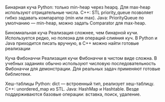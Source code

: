 Бинарная куча
Python: только min-heap через heapq. Для max-heap используют отрицательные числа.
C++: STL priority_queue позволяет гибко задавать компаратор (min или max).
Java: PriorityQueue по умолчанию — min-heap, можно задать Comparator для max-heap.

Биномиальная куча
Реализация сложнее, чем бинарной кучи.
Используется редко, но полезна для операций слияния куч.
В Python и Java приходится писать вручную, в C++ можно найти готовые реализации

Куча Фибоначчи
Реализация кучи Фибоначчи в чистом виде сложна.
В учебных заданиях обычно используют числовую последовательность Фибоначчи для демонстрации.
Для реальных задач применяют готовые библиотеки.

Хеш-таблицы
Python: dict — встроенный тип, реализует хеш-таблицу.
C++: unordered_map из STL.
Java: HashMap и Hashtable.
Везде поддерживаются базовые операции: вставка, поиск, удаление.
